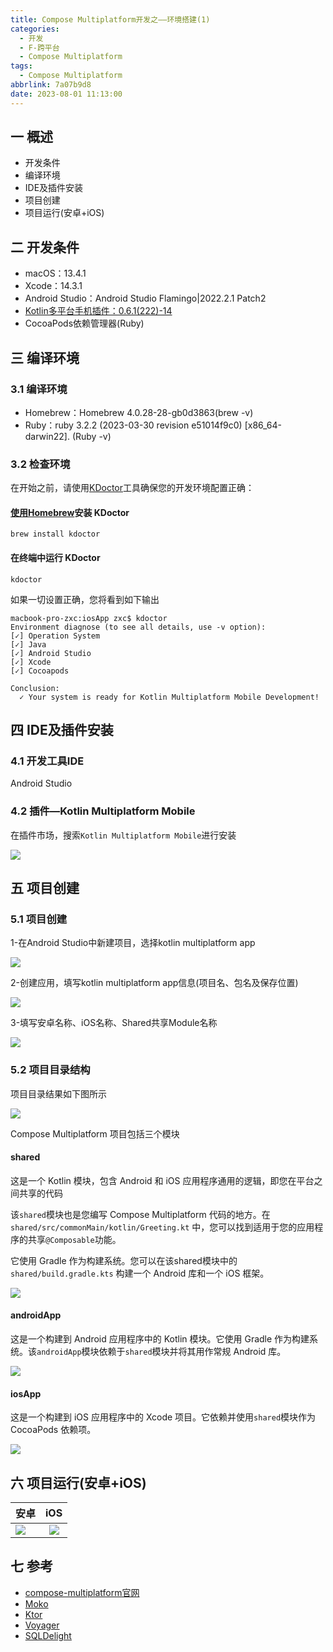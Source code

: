 ```yaml
---
title: Compose Multiplatform开发之——环境搭建(1)
categories:
  - 开发
  - F-跨平台
  - Compose Multiplatform
tags:
  - Compose Multiplatform
abbrlink: 7a07b9d8
date: 2023-08-01 11:13:00
---
```

## 一 概述

* 开发条件
* 编译环境
* IDE及插件安装
* 项目创建
* 项目运行(安卓+iOS)

<!--more-->

## 二 开发条件

* macOS：13.4.1
* Xcode：14.3.1
* Android Studio：Android Studio Flamingo|2022.2.1 Patch2
* [Kotlin多平台手机插件：0.6.1(222)-14](https://plugins.jetbrains.com/plugin/14936-kotlin-multiplatform-mobile/versions/stable)
* CocoaPods依赖管理器(Ruby)

## 三 编译环境

### 3.1 编译环境

* Homebrew：Homebrew 4.0.28-28-gb0d3863(brew -v)
* Ruby：ruby 3.2.2 (2023-03-30 revision e51014f9c0) [x86_64-darwin22]. (Ruby -v)

### 3.2 检查环境

在开始之前，请使用[KDoctor](https://link.zhihu.com/?target=https%3A//github.com/Kotlin/kdoctor)工具确保您的开发环境配置正确：

#### [使用Homebrew](https://link.zhihu.com/?target=https%3A//brew.sh/)安装 KDoctor

```
brew install kdoctor
```

#### 在终端中运行 KDoctor

```
kdoctor
```

如果一切设置正确，您将看到如下输出

```
macbook-pro-zxc:iosApp zxc$ kdoctor
Environment diagnose (to see all details, use -v option):
[✓] Operation System
[✓] Java
[✓] Android Studio
[✓] Xcode
[✓] Cocoapods

Conclusion:
  ✓ Your system is ready for Kotlin Multiplatform Mobile Development!
```

## 四 IDE及插件安装

### 4.1 开发工具IDE

Android Studio

### 4.2 插件—Kotlin Multiplatform Mobile

在插件市场，搜索`Kotlin Multiplatform Mobile`进行安装

![][1]

## 五 项目创建

### 5.1 项目创建

1-在Android Studio中新建项目，选择kotlin multiplatform app

![][2]

2-创建应用，填写kotlin multiplatform app信息(项目名、包名及保存位置)

![][3]

3-填写安卓名称、iOS名称、Shared共享Module名称

![][4]

### 5.2 项目目录结构

项目目录结果如下图所示

![][5]

Compose Multiplatform 项目包括三个模块

#### shared


这是一个 Kotlin 模块，包含 Android 和 iOS 应用程序通用的逻辑，即您在平台之间共享的代码

该`shared`模块也是您编写 Compose Multiplatform 代码的地方。在`shared/src/commonMain/kotlin/Greeting.kt` 中，您可以找到适用于您的应用程序的共享`@Composable`功能。

它使用 Gradle 作为构建系统。您可以在该shared模块中的`shared/build.gradle.kts` 构建一个 Android 库和一个 iOS 框架。

![][6]

#### androidApp

这是一个构建到 Android 应用程序中的 Kotlin 模块。它使用 Gradle 作为构建系统。该`androidApp`模块依赖于`shared`模块并将其用作常规 Android 库。

![][7]

#### iosApp

这是一个构建到 iOS 应用程序中的 Xcode 项目。它依赖并使用`shared`模块作为 CocoaPods 依赖项。

![][8]

## 六 项目运行(安卓+iOS)

| 安卓   |   iOS   |
| ------ | :-----: |
| ![][9] | ![][10] |

## 七 参考

* [compose-multiplatform官网](https://www.jetbrains.com/lp/compose-multiplatform/)
* [Moko](https://moko.icerock.dev/)
* [Ktor](https://ktor.io/)
* [Voyager](https://voyager.adriel.cafe/)
* [SQLDelight](https://cashapp.github.io/sqldelight/2.0.0/)



[1]:https://cdn.staticaly.com/gh/PGzxc/CDN/master/blog-compose-multiplatform/compose-multiplatform-plugin-kotlin-01.png
[2]:https://cdn.staticaly.com/gh/PGzxc/CDN/master/blog-compose-multiplatform/compose-multiplatform-create-choice-01.png
[3]:https://cdn.staticaly.com/gh/PGzxc/CDN/master/blog-compose-multiplatform/compose-multiplatform-create-android-01.png
[4]:https://cdn.staticaly.com/gh/PGzxc/CDN/master/blog-compose-multiplatform/compose-multiplatform-create-multiapp-info2-01.png
[5]:https://cdn.staticaly.com/gh/PGzxc/CDN/master/blog-compose-multiplatform/compose-multiplatform-struct-project-view-01.png
[6]:https://cdn.staticaly.com/gh/PGzxc/CDN/master/blog-compose-multiplatform/compose-multiplatform-struct-shared-view-01.png
[7]:https://cdn.staticaly.com/gh/PGzxc/CDN/master/blog-compose-multiplatform/compose-multiplatform-struct-android-view-01.png
[8]:https://cdn.staticaly.com/gh/PGzxc/CDN/master/blog-compose-multiplatform/compose-multiplatform-struct-ios-view-01.png
[9]:https://cdn.staticaly.com/gh/PGzxc/CDN/master/blog-compose-multiplatform/compose-multiplatform-android-view-01.png
[10]:https://cdn.staticaly.com/gh/PGzxc/CDN/master/blog-compose-multiplatform/compose-multiplatform-ios-view-01.png